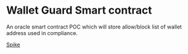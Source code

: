 # Wallet Guard Smart contract

An oracle smart contract POC which will store allow/block list of wallet address used in compliance.

[Spike](https://docs.google.com/document/d/1nJmzah7AMGiy01mIA5g5ZL-q5d42JhgkY_XMXsu37zg/edit)

